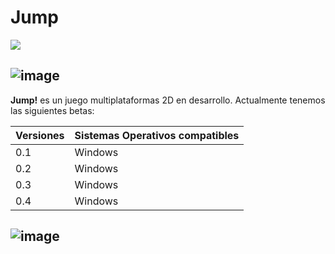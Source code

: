 # Jump

![](https://img.itch.zone/aW1nLzk5NjQ3NzEucG5n/original/69AWFm.png)


## ![image](https://i.imgur.com/QSelqM0.png)

**Jump!** es un juego multiplataformas 2D en desarrollo. Actualmente tenemos las siguientes betas:

| Versiones |      Sistemas Operativos compatibles    |
| --------- | --------------------------------------- |
|    0.1    |                  Windows                |
|    0.2    |                  Windows                |
|    0.3    |                  Windows                |
|    0.4    |                  Windows                |

## ![image](https://i.imgur.com/6UI5j0E.png)
